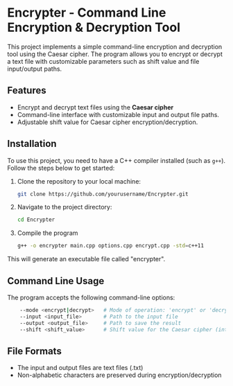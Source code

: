 # Encrypter - Command Line Encryption & Decryption Tool

This project implements a simple command-line encryption and decryption tool using the Caesar cipher. The program allows you to encrypt or decrypt a text file with customizable parameters such as shift value and file input/output paths.

## Features

- Encrypt and decrypt text files using the **Caesar cipher**
- Command-line interface with customizable input and output file paths.
- Adjustable shift value for Caesar cipher encryption/decryption.

## Installation

To use this project, you need to have a C++ compiler installed (such as `g++`). Follow the steps below to get started:

1. Clone the repository to your local machine:

    ```bash
   git clone https://github.com/yourusername/Encrypter.git
   ```

2. Navigate to the project directory:
    ```bash
    cd Encrypter
    ```

3. Compile the program
    ```bash
    g++ -o encrypter main.cpp options.cpp encrypt.cpp -std=c++11
    ```

This will generate an executable file called "encrypter".

## Command Line Usage

The program accepts the following command-line options:
```bash
    --mode <encrypt|decrypt>   # Mode of operation: 'encrypt' or 'decrypt'
    --input <input_file>       # Path to the input file
    --output <output_file>     # Path to save the result
    --shift <shift_value>      # Shift value for the Caesar cipher (integer)
```

## File Formats
 * The input and output files are text files (.txt)
 * Non-alphabetic characters are preserved during encryption/decryption
